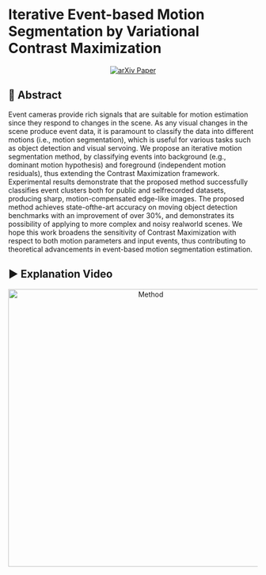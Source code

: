# Iterative Event-based Motion Segmentation by Variational Contrast Maximization

<p align="center">
  <a href="https://arxiv.org/pdf/2504.18447" target="_blank">
    <img src="https://img.shields.io/badge/Paper-arXiv%3A2504.18447-b31b1b.svg?logo=arxiv&logoColor=white" alt="arXiv Paper">
  </a>
</p>

## 📄 Abstract
Event cameras provide rich signals that are suitable for motion estimation since they respond to changes in the scene. As any visual changes in the scene produce event data, it is paramount to classify the data into different motions (i.e., motion segmentation), which is useful for various tasks such as object detection and visual servoing. We propose an iterative motion segmentation method, by classifying events into background (e.g., dominant motion hypothesis) and foreground (independent motion residuals), thus extending the Contrast Maximization framework. Experimental results demonstrate that the proposed method successfully classifies event clusters both for public and selfrecorded datasets, producing sharp, motion-compensated edge-like images. The proposed method achieves state-ofthe-art accuracy on moving object detection benchmarks with an improvement of over 30%, and demonstrates its possibility of applying to more complex and noisy realworld scenes. We hope this work broadens the sensitivity of Contrast Maximization with respect to both motion parameters and input events, thus contributing to theoretical advancements in event-based motion segmentation estimation.

## ▶️ Explanation Video
<p align="center">
  <a href="https://www.youtube.com/watch?v=D4s-mj_h5oQ">
    <img src="https://img.youtube.com/vi/D4s-mj_h5oQ/0.jpg" alt="Method" width="560">
  </a>
</p>
